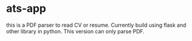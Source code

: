 # ats-app
this is a PDF parser to read CV or resume. Currently build using flask and other library in python. This version can only parse PDF.
